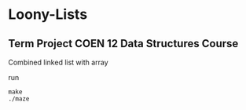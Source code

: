 # Loony-Lists
## Term Project COEN 12 Data Structures Course 
Combined linked list with array

run 
```
make
./maze
```
